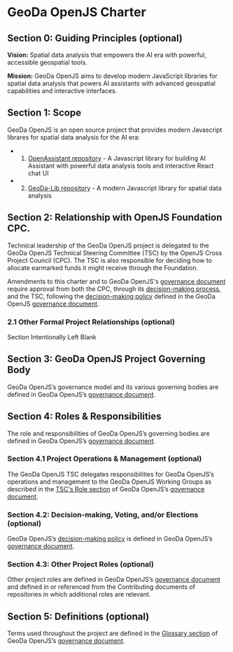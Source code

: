 # GeoDa OpenJS Charter

## Section 0: Guiding Principles (optional)

**Vision:** Spatial data analysis that empowers the AI era with powerful, accessible geospatial tools.

**Mission:** GeoDa OpenJS aims to develop modern JavaScript libraries for spatial data analysis that powers AI assistants with advanced geospatial capabilities and interactive interfaces.

## Section 1: Scope

GeoDa OpenJS is an open source project that provides modern Javascript librares for spatial data analysis for the AI era:

- 1. [OpenAssistant repository](https://github.com/geodaopenjs/openassistant) - A Javascript library for building AI Assistant with powerful data analysis tools and interactive React chat UI
- 2. [GeoDa-Lib repository](https://github.com/geodaopenjs/geodalib) - A modern Javascript library for spatial data analysis

## Section 2: Relationship with OpenJS Foundation CPC.

Technical leadership of the GeoDa OpenJS project is delegated to the GeoDa OpenJS Technical Steering Committee (TSC) by the OpenJS Cross Project Council (CPC). The TSC is also responsible for deciding how to allocate earmarked funds it might receive through the Foundation.

Amendments to this charter and to GeoDa OpenJS's [governance document][governance] require approval from both the CPC, through its [decision-making process][cpc-decision], and the TSC, following the [decision-making policy][geoda-decision] defined in the GeoDa OpenJS [governance document][governance].

### 2.1 Other Formal Project Relationships (optional)

Section Intentionally Left Blank

## Section 3: GeoDa OpenJS Project Governing Body

GeoDa OpenJS’s governance model and its various governing bodies are defined in GeoDa OpenJS’s [governance document][governance].

## Section 4: Roles & Responsibilities

The role and responsibilities of GeoDa OpenJS’s governing bodies are defined in GeoDa OpenJS’s [governance document][governance].

### Section 4.1 Project Operations & Management (optional)

The GeoDa OpenJS TSC delegates responsibilities for GeoDa OpenJS’s operations and management to the GeoDa OpenJS Working Groups as described in the [TSC's Role section][tsc-role] of GeoDa OpenJS’s [governance document][governance].

### Section 4.2: Decision-making, Voting, and/or Elections (optional)

GeoDa OpenJS’s [decision-making policy][geoda-decision] is defined in GeoDa OpenJS’s [governance document][governance].

### Section 4.3: Other Project Roles (optional)

Other project roles are defined in GeoDa OpenJS’s [governance document][governance] and defined in or referenced from the Contributing documents of repositories in which additional roles are relevant.

## Section 5: Definitions (optional)

Terms used throughout the project are defined in the [Glossary section][glossary] of GeoDa OpenJS’s [governance document][governance].

[governance]: https://github.com/geodaopenjs/geodaopenjs.github.io/blob/main/GOVERNANCE.md
[cpc-decision]: https://github.com/openjs-foundation/cross-project-council/blob/master/CPC-CHARTER.md#section-9-decision-making
[geoda-decision]: https://github.com/geodaopenjs/geodaopenjs.github.io/blob/main/GOVERNANCE.md#decision-making-policy
[glossary]: https://github.com/geodaopenjs/geodaopenjs.github.io/blob/main/GOVERNANCE.md#glossary
[tsc-role]: https://github.com/geodaopenjs/geodaopenjs.github.io/blob/main/GOVERNANCE.md#role
